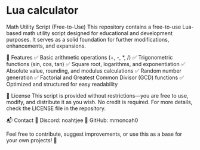 # Lua calculator

Math Utility Script (Free-to-Use)
This repository contains a free-to-use Lua-based math utility script designed for educational and development purposes. It serves as a solid foundation for further modifications, enhancements, and expansions.

🔹 Features
✅ Basic arithmetic operations (+, -, *, /)
✅ Trigonometric functions (sin, cos, tan)
✅ Square root, logarithms, and exponentiation
✅ Absolute value, rounding, and modulus calculations
✅ Random number generation
✅ Factorial and Greatest Common Divisor (GCD) functions
✅ Optimized and structured for easy readability

📜 License
This script is provided without restrictions—you are free to use, modify, and distribute it as you wish. No credit is required. For more details, check the LICENSE file in the repository.

📬 Contact
💬 Discord: noahtjee
🐙 GitHub: mrnonoah0

Feel free to contribute, suggest improvements, or use this as a base for your own projects! 🚀

